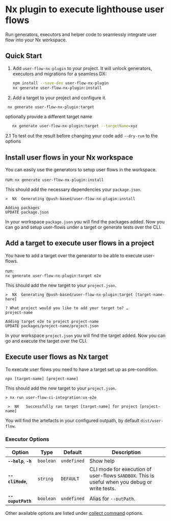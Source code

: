 # Nx plugin to execute lighthouse user flows

Run generators, executors and helper code to seamlessly integrate user flow into your Nx workspace.

## Quick Start

1. Add `user-flow-nx-plugin` to your project. It will unlock generators, executors and migrations for a seamless DX:

    ```bash
    npm install --save-dev user-flow-nx-plugin
    nx generate user-flow-nx-plugin:install
    ```

2. Add a target to your project and configure it.

 ```sh
  nx generate user-flow-nx-plugin:target
 ```

optionally provide a different target name

```sh
   nx generate user-flow-nx-plugin:target --targetName=xyz
```

2.1 To test out the result before changing your code add `--dry-run` to the options

## Install user flows in your Nx workspace

You can easily use the generators to setup user flows in the workspace.

run:
`nx generate user-flow-nx-plugin:install`

This should add the necessary dependencies your `package.json`.

```shell
>  NX  Generating @push-based/user-flow-nx-plugin:install

Adding packages
UPDATE package.json
```

In your workspace `package.json` you will find the packages added.
Now you can go and setup user-flows under a target or generate tests over the CLI.

## Add a target to execute user flows in a project

You have to add a target over the generator to be able to execute user-flows.

run:  
`nx generate user-flow-nx-plugin:target e2e`

This should add the new target to your `project.json`.

```shell
>  NX  Generating @push-based/user-flow-nx-plugin:target [target-name-here]

? What project would you like to add your target to? …
project-name

Adding target e2e to project project-name
UPDATE packages/project-name/project.json
```

In your workspace `project.json` you will find the target added.
Now you can go and execute the target over the CLI.

## Execute user flows as Nx target

To execute user flows you need to have a target set up as pre-condition.

`npx [target-name] [project-name]`

This should add the new target to your `project.json`.

```shell
> nx run user-flow-ci-integration:ux-e2e

 >  NX   Successfully ran target [target-name] for project [project-name]
```

You will find the artefacts in your configured outpath, by default `dist/user-flow`.

### Executor Options

| Option                 | Type      | Default     | Description                                                                                    |  
|------------------------|-----------|-------------|------------------------------------------------------------------------------------------------|  
| **`--help`**, **`-h`** | `boolean` | `undefined` | Show help                                                                                      |  
| **`--cliMode`**,       | `string`  | `DEFAULT`   | CLI mode for execution of user-flows  `SANDBOX`. This is useful when you debug or write tests. |  
| **`--ouputPath`**      | `boolean` | `undefined` | Alias for `--outPath`.                                                                         |  

Other available options are listed under [collect command](./packages/cli/docs/command-collect.md) options.

